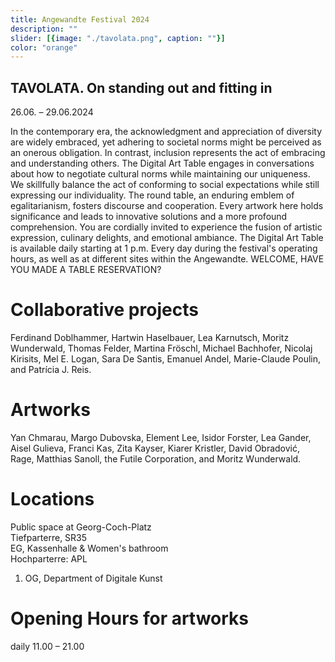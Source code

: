 ```yaml
---
title: Angewandte Festival 2024
description: ""
slider: [{image: "./tavolata.png", caption: ""}]
color: "orange"
---
```


## TAVOLATA. On standing out and fitting in
26.06. – 29.06.2024

In the contemporary era, the acknowledgment and appreciation of diversity are widely embraced, yet adhering to societal norms might be perceived as an onerous obligation. In contrast, inclusion represents the act of embracing and understanding others. The Digital Art Table engages in conversations about how to negotiate cultural norms while maintaining our uniqueness. We skillfully balance the act of conforming to social expectations while still expressing our individuality. The round table, an enduring emblem of egalitarianism, fosters discourse and cooperation. Every artwork here holds significance and leads to innovative solutions and a more profound comprehension. You are cordially invited to experience the fusion of artistic expression, culinary delights, and emotional ambiance. The Digital Art Table is available daily starting at 1 p.m. Every day during the festival's operating hours, as well as at different sites within the Angewandte. WELCOME, HAVE YOU MADE A TABLE RESERVATION?

# Collaborative projects
Ferdinand Doblhammer, Hartwin Haselbauer, Lea Karnutsch, Moritz Wunderwald, Thomas Felder, Martina Fröschl, Michael Bachhofer, Nicolaj Kirisits, Mel E. Logan, Sara De Santis, Emanuel Andel, Marie-Claude Poulin, and Patrícia J. Reis.

# Artworks
Yan Chmarau, Margo Dubovska, Element Lee, Isidor Forster, Lea Gander, Aisel Gulieva, Franci Kas, Zita Kayser, Kiarer Kristler, David Obradović, Rage, Matthias Sanoll, the Futile Corporation, and Moritz Wunderwald.

# Locations
Public space at Georg-Coch-Platz<br/>
Tiefparterre, SR35<br/>
EG, Kassenhalle & Women's bathroom<br/>
Hochparterre: APL<br/>
1. OG, Department of Digitale Kunst

# Opening Hours for artworks
daily 11.00 – 21.00

<br/>
<br/>

